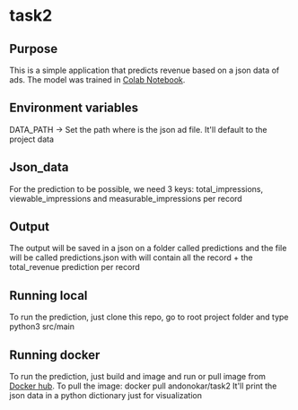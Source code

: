 # task2
## Purpose
This is a simple application that predicts revenue based on a json data of ads. The model was trained in [Colab Notebook](https://colab.research.google.com/drive/1zTPfEcyrGzFCvKJDDOZyA23XMB1akeDd?usp=sharing).
## Environment variables
DATA_PATH -> Set the path where is the json ad file. It'll default to the project data
## Json_data
For the prediction to be possible, we need 3 keys: total_impressions, viewable_impressions and measurable_impressions per record
## Output
The output will be saved in a json on a folder called predictions and the file will be called predictions.json with will contain all the record + the total_revenue prediction per record
## Running local
To run the prediction, just clone this repo, go to root project folder and type python3 src/main
## Running docker
To run the prediction, just build and image and run or pull image from [Docker hub](https://hub.docker.com/r/andonokar/task2).
To pull the image:
docker pull andonokar/task2
It'll print the json data in a python dictionary just for visualization